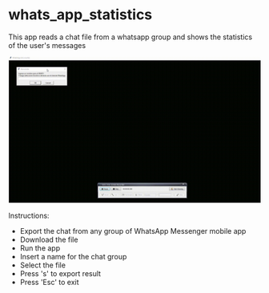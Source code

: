 # whats_app_statistics

This app reads a chat file from a whatsapp group and shows the statistics of the user's messages

![](/example.gif)

Instructions:
 - Export the chat from any group of WhatsApp Messenger mobile app
 - Download the file 
 - Run the app
 - Insert a name for the chat group
 - Select the file
 - Press 's' to export result
 - Press 'Esc' to exit
